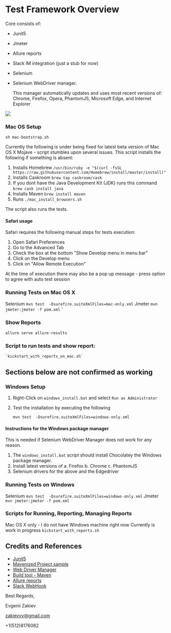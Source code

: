 # Test Framework Overview
Core consists of:
 - Junit5
 - Jmeter
 - Allure reports
 - Slack IM integration (just a stub for now)
 - Selenium
 - Selenium WebDriver manager.
     
    This manager automatically updates and uses most recent versions of:
    Chrome, Firefox, Opera, PhantomJS, Microsoft Edge, and Internet Explorer

![](selenium-junit5.gif)

### Mac OS Setup

   ```
   sh mac-bootstrap.sh
   ```
Currently the following is under being fixed for latest beta version of Mac OS X Mojave - script stumbles upon several issues.
This script installs the following if something is absent:

1. Installs Homebrew `/usr/bin/ruby -e "$(curl -fsSL https://raw.githubusercontent.com/Homebrew/install/master/install)"`
2. Installs Caskroom `brew tap caskroom/cask`
3. If you dont have the Java Development Kit (JDK) runs this command `brew cask install java`
4. Installs Maven `brew install maven`
5. Runs `./mac_install_browsers.sh`

The script also runs the tests.

#### Safari usage

Safari requires the following manual steps for tests execution:

1. Open Safari Preferences
2. Go to the Advanced Tab
3. Check the box at the bottom "Show Develop menu in menu bar"
4. Click on the Develop menu 
5. Click on "Allow Remote Execution"

At the time of execution there may also be a pop up message - press option to agree with auto test session

### Running Tests on Mac OS X
   Selenium `mvn test  -Dsurefire.suiteXmlFiles=mac-only.xml`
   Jmeter `mvn jmeter:jmeter -f pom.xml`
'   

### Show Reports
   `allure serve allure-results`

### Script to run tests and show report:
    `kickstart_with_reports_on_mac.sh`

## Sections below are not confirmed as working 

### Windows Setup

1. Right-Click on `windows_install.bat` and select `Run as Administrator`
2. Test the installation by executing the following

   `mvn test  -Dsurefire.suiteXmlFiles=windows-only.xml`
#### Instructions for the Windows package manager
This is needed if Selenium WebDriver Manager does not work for any reason.

1. The `windows_install.bat` script should install Chocolatey the Windows package manager.
2. Install latest versions of 
    a. Firefox
    b. Chrome
    c. PhantomJS
3. Selenium drivers for the above and the Edgedriver   
   
### Running Tests on Windows
   Selenium `mvn test  -Dsurefire.suiteXmlFiles=windows-only.xml`
   Jmeter `mvn jmeter:jmeter -f pom.xml`
      
### Scripts for Running, Reporting, Managing Reports
   Mac OS X only - I do not have Windows machine right now
   Currently is work in progress
   `kickstart_with_reports.sh`
   
## Credits and References
 - [Junit5](https://www.junit.org)
 - [Mavenized Project sample](https://github.com/lazycoderio/Basic-Selenium-Java)
 - [Web Driver Manager](https://github.com/bonigarcia/webdrivermanager)
 - [Build tool - Maven](https://maven.apache.org)
 - [Allure reports](https://docs.qameta.io/allure/#_about)
 - [Slack WebHook](https://github.com/gpedro/slack-webhook)
 
Best Regards,

Evgenii Zakiev

zakievvv@gmail.com

+1(512)8176082
 
    
